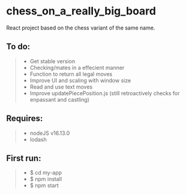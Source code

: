 # chess_on_a_really_big_board

React project based on the chess variant of the same name.

## To do:

> - Get stable version
> - Checking/mates in a effecient manner
> - Function to return all legal moves
> - Improve UI and scaling with window size
> - Read and use text moves
> - Improve updatePiecePosition.js (still retroactively checks for enpassant and castling)

## Requires:

> - nodeJS v16.13.0
> - lodash

## First run:

> - $ cd my-app
> - $ npm install
> - $ npm start
